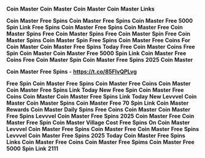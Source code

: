 <strong>Coin</strong> <strong>Master</strong> <strong>Coin</strong> <strong>Master</strong> <strong>Coin</strong> <strong>Master</strong> <strong>Coin</strong> <strong>Master</strong> <strong>Links</strong>

<strong>Coin</strong> <strong>Master</strong> <strong>Free</strong> <strong>Spins</strong> <strong>Coin</strong> <strong>Master</strong> <strong>Free</strong> <strong>Spins</strong> <strong>Coin</strong> <strong>Master</strong> <strong>Free</strong> <strong>5000</strong> <strong>Spin</strong> <strong>Link</strong> <strong>Free</strong> <strong>Spins</strong> <strong>Coin</strong> <strong>Master</strong> <strong>Free</strong> <strong>Spins</strong> <strong>Coin</strong> <strong>Master</strong> <strong>Free</strong> <strong>Coin</strong> <strong>Master</strong> <strong>Spins</strong> <strong>Free</strong> <strong>Coin</strong> <strong>Master</strong> <strong>Spins</strong> <strong>Free</strong> <strong>Coin</strong> <strong>Master</strong> <strong>Spin</strong> <strong>Free</strong> <strong>Coin</strong> <strong>Master</strong> <strong>Spins</strong> <strong>Coin</strong> <strong>Master</strong> <strong>Spin</strong> <strong>Free</strong> <strong>Spins</strong> <strong>Coin</strong> <strong>Master</strong> <strong>Free</strong> <strong>Coins</strong> <strong>For</strong> <strong>Coin</strong> <strong>Master</strong> <strong>Coin</strong> <strong>Master</strong> <strong>Free</strong> <strong>Spins</strong> <strong>Today</strong> <strong>Free</strong> <strong>Coin</strong> <strong>Master</strong> <strong>Coins</strong> <strong>Free</strong> <strong>Spin</strong> <strong>Coin</strong> <strong>Master</strong> <strong>Coin</strong> <strong>Master</strong> <strong>Free</strong> <strong>5000</strong> <strong>Spin</strong> <strong>Link</strong> <strong>Coin</strong> <strong>Master</strong> <strong>Free</strong> <strong>Coins</strong> <strong>Free</strong> <strong>Coin</strong> <strong>Master</strong> <strong>Spin</strong> <strong>Coin</strong> <strong>Master</strong> <strong>Free</strong> <strong>Spins</strong> <strong>2025</strong> <strong>Coin</strong> <strong>Master</strong> <strong></strong>

<strong>Coin</strong> <strong>Master</strong> <strong>Free</strong> <strong>Spins</strong> <strong>-</strong> <strong>https://t.co/85FIvQPLvg</strong>

<strong>Free</strong> <strong>Spin</strong> <strong>Coin</strong> <strong>Master</strong> <strong>Free</strong> <strong>Spins</strong> <strong>Coin</strong> <strong>Master</strong> <strong>Free</strong> <strong>Coins</strong> <strong>Coin</strong> <strong>Master</strong> <strong>Coin</strong> <strong>Master</strong> <strong>Free</strong> <strong>Spins</strong> <strong>Link</strong> <strong>Today</strong> <strong>New</strong> <strong>Free</strong> <strong>Spin</strong> <strong>Coin</strong> <strong>Master</strong> <strong>Free</strong> <strong>Coins</strong> <strong>Coin</strong> <strong>Master</strong> <strong>Coin</strong> <strong>Master</strong> <strong>Free</strong> <strong>Spins</strong> <strong>Link</strong> <strong>Today</strong> <strong>New</strong> <strong>Levvvel</strong> <strong>Coin</strong> <strong>Master</strong> <strong>Coin</strong> <strong>Master</strong> <strong>Spins</strong> <strong>Coin</strong> <strong>Master</strong> <strong>Free</strong> <strong>70</strong> <strong>Spin</strong> <strong>Link</strong> <strong>Coin</strong> <strong>Master</strong> <strong>Rewards</strong> <strong>Coin</strong> <strong>Master</strong> <strong>Daily</strong> <strong>Spins</strong> <strong>Free</strong> <strong>Coins</strong> <strong>Coin</strong> <strong>Master</strong> <strong>Coin</strong> <strong>Master</strong> <strong>Free</strong> <strong>Spins</strong> <strong>Levvvel</strong> <strong>Coin</strong> <strong>Master</strong> <strong>Free</strong> <strong>Spins</strong> <strong>2025</strong> <strong>Coin</strong> <strong>Master</strong> <strong>Free</strong> <strong>Coin</strong> <strong>Master</strong> <strong>Free</strong> <strong>Spin</strong> <strong>Coin</strong> <strong>Master</strong> <strong>Village</strong> <strong>Cost</strong> <strong>Free</strong> <strong>Spins</strong> <strong>On</strong> <strong>Coin</strong> <strong>Master</strong> <strong>Levvvel</strong> <strong>Coin</strong> <strong>Master</strong> <strong>Free</strong> <strong>Spins</strong> <strong>Coin</strong> <strong>Master</strong> <strong>Free</strong> <strong>Coin</strong> <strong>Master</strong> <strong>Free</strong> <strong>Spins</strong> <strong>Levvvel</strong> <strong>Coin</strong> <strong>Master</strong> <strong>Free</strong> <strong>Spins</strong> <strong>2025</strong> <strong>Today</strong> <strong>Coin</strong> <strong>Master</strong> <strong>Free</strong> <strong>Spins</strong> <strong>Links</strong> <strong>Coin</strong> <strong>Master</strong> <strong>Free</strong> <strong>Coins</strong> <strong>Coin</strong> <strong>Master</strong> <strong>Free</strong> <strong>Spims</strong> <strong>Coin</strong> <strong>Master</strong> <strong>Free</strong> <strong>5000</strong> <strong>Spin</strong> <strong>Link</strong> <strong>2111</strong>
